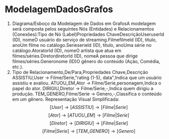 # ModelagemDadosGrafos
1) Diagrama/Esboço da Modelagem de Dados em GrafosA modelagem será composta pelos seguintes Nós (Entidades) e Relacionamentos (Conexões):Tipo de Nó (Label)Propriedades ChaveDescriçãoUseruserId (ID), nomeO usuário do serviço de streaming.FilmefilmeId (ID), titulo, anoUm filme no catálogo.SerieserieId (ID), titulo, anoUma série no catálogo.AtoratorId (ID), nomeO artista que atua em filmes/séries.DiretordiretorId (ID), nomeA pessoa que dirige filmes/séries.Generonome (ID)O gênero do conteúdo (Ação, Comédia, etc.).
2) Tipo de Relacionamento,De/Para,Propriedades Chave,Descrição
ASSISTIU,User → Filme/Serie,"rating (1-5), data",Indica que um usuário assistiu e avaliou.
ATUOU_EM,Ator → Filme/Serie,personagem,Indica o papel do ator.
DIRIGIU,Diretor → Filme/Serie,-,Indica quem dirigiu a produção.
TEM_GENERO,Filme/Serie → Genero,-,Classifica o conteúdo em um gênero.
Representação Visual Simplificada:$$[User] \rightarrow [ASSISTIU] \rightarrow [Filme | Serie]$$$$[Ator] \rightarrow [ATUOU\_EM] \rightarrow [Filme | Serie]$$$$[Diretor] \rightarrow [DIRIGIU] \rightarrow [Filme | Serie]$$$$[Filme | Serie] \rightarrow [TEM\_GENERO] \rightarrow [Genero]$$
